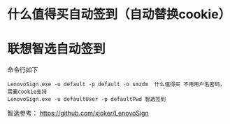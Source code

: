 # 什么值得买自动签到（自动替换cookie）
# 联想智选自动签到


命令行如下
```
LenovoSign.exe -u default -p default -o smzdm  什么值得买 不用用户名密码，需要cookie支持
LenovoSign.exe -u defaultUser -p defaultPwd 智选签到
```
 

智选参考：
https://github.com/xjoker/LenovoSign
